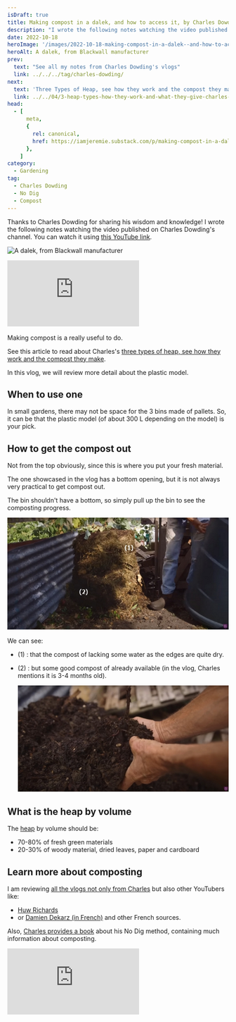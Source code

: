```yaml
---
isDraft: true
title: Making compost in a dalek, and how to access it, by Charles Dowding
description: "I wrote the following notes watching the video published on Charles Dowding's channel"
date: 2022-10-18
heroImage: '/images/2022-10-18-making-compost-in-a-dalek--and-how-to-access-it-charles-dowding-hero.jpg'
heroAlt: A dalek, from Blackwall manufacturer
prev:
  text: "See all my notes from Charles Dowding's vlogs"
  link: ../../../tag/charles-dowding/
next:
  text: 'Three Types of Heap, see how they work and the compost they make'
  link: ../../04/3-heap-types-how-they-work-and-what-they-give-charles-dowding/
head:
  - [
      meta,
      {
        rel: canonical,
        href: https://iamjeremie.substack.com/p/making-compost-in-a-dalek-charles-dowding,
      },
    ]
category:
  - Gardening
tag:
  - Charles Dowding
  - No Dig
  - Compost
---
```


Thanks to Charles Dowding for sharing his wisdom and knowledge!
I wrote the following notes watching the video published on Charles Dowding's channel.
You can watch it using [this YouTube link](https://www.youtube.com/watch?v=2scvQgm6HFw).

![A dalek, from Blackwall manufacturer](/images/2022-10-18-making-compost-in-a-dalek--and-how-to-access-it-charles-dowding-hero.jpg "Credits: image taken from Charles Dowding's vlog")

<!-- markdownlint-disable MD033 -->
<p class="newsletter-wrapper"><iframe class="newsletter-embed" src="https://iamjeremie.substack.com/embed" frameborder="0" scrolling="no"></iframe></p>

Making compost is a really useful to do.

See this article to read about Charles's [three types of heap, see how they work and the compost they make](../../04/3-heap-types-how-they-work-and-what-they-give-charles-dowding/README.md).

In this vlog, we will review more detail about the plastic model.

## When to use one

In small gardens, there may not be space for the 3 bins made of pallets.
So, it can be that the plastic model (of about 300 L depending on the model) is your pick.

## How to get the compost out

Not from the top obviously, since this is where you put your fresh material.

The one showcased in the vlog has a bottom opening, but it is not always very practical to get compost out.

The bin shouldn't have a bottom, so simply pull up the bin to see the composting progress.

![Compost in the making](./images/compost-in-progress.jpg "Credits: image taken from Charles Dowding's vlog")

We can see:

- (1) : that the compost of lacking some water as the edges are quite dry.
- (2) : but some good compost of already available (in the vlog, Charles mentions it is 3-4 months old).

  ![Compost is ready](./images/ready-compost.jpg "Credits: image taken from Charles Dowding's vlog")

## What is the heap by volume

The [heap](https://www.google.com/search?q=heap+meaning) by volume should be:

- 70-80% of fresh green materials
- 20-30% of woody material, dried leaves, paper and cardboard

## Learn more about composting

I am reviewing [all the vlogs not only from Charles](../../../tag/charles-dowding/) but also other YouTubers like:

- [Huw Richards](../../../tag/huw-richards/)
- or [Damien Dekarz (in French)](https://jeremielitzler.fr/tag/damien-dekarz/) and other French sources.

Also, [Charles provides a book](https://amzn.to/3ELjByW) about his No Dig method, containing much information about composting.

<!-- markdownlint-disable MD033 -->
<p class="newsletter-wrapper"><iframe class="newsletter-embed" src="https://iamjeremie.substack.com/embed" frameborder="0" scrolling="no"></iframe></p>
